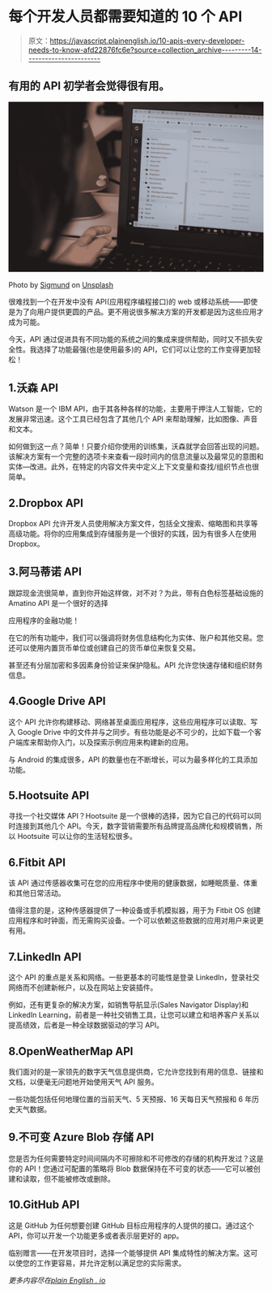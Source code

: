 # 每个开发人员都需要知道的 10 个 API

> 原文：<https://javascript.plainenglish.io/10-apis-every-developer-needs-to-know-afd22876fc6e?source=collection_archive---------14----------------------->

## 有用的 API 初学者会觉得很有用。

![](img/246cd4a40dcbea7e1bcec3eecc98d507.png)

Photo by [Sigmund](https://unsplash.com/@sigmund?utm_source=medium&utm_medium=referral) on [Unsplash](https://unsplash.com?utm_source=medium&utm_medium=referral)

很难找到一个在开发中没有 API(应用程序编程接口)的 web 或移动系统——即使是为了向用户提供更圆的产品。更不用说很多解决方案的开发都是因为这些应用才成为可能。

今天，API 通过促进具有不同功能的系统之间的集成来提供帮助，同时又不损失安全性。我选择了功能最强(也是使用最多)的 API，它们可以让您的工作变得更加轻松！

## 1.沃森 API

Watson 是一个 IBM API，由于其各种各样的功能，主要用于押注人工智能，它的发展非常迅速。这个工具已经包含了其他几个 API 来帮助理解，比如图像、声音和文本。

如何做到这一点？简单！只要介绍你使用的训练集，沃森就学会回答出现的问题。该解决方案有一个完整的选项卡来查看一段时间内的信息流量以及最常见的意图和实体—改进。此外，在特定的内容文件夹中定义上下文变量和查找/组织节点也很简单。

## 2.Dropbox API

Dropbox API 允许开发人员使用解决方案文件，包括全文搜索、缩略图和共享等高级功能。将你的应用集成到存储服务是一个很好的实践，因为有很多人在使用 Dropbox。

## 3.阿马蒂诺 API

跟踪现金流很简单，直到你开始这样做，对不对？为此，带有白色标签基础设施的 Amatino API 是一个很好的选择

应用程序的金融功能！

在它的所有功能中，我们可以强调将财务信息结构化为实体、账户和其他交易。您还可以使用内置货币单位或创建自己的货币单位来恢复交易。

甚至还有分层加密和多因素身份验证来保护隐私。API 允许您快速存储和组织财务信息。

## 4.Google Drive API

这个 API 允许你构建移动、网络甚至桌面应用程序，这些应用程序可以读取、写入 Google Drive 中的文件并与之同步。有些功能是必不可少的，比如下载一个客户端库来帮助你入门，以及探索示例应用来构建新的应用。

与 Android 的集成很多，API 的数量也在不断增长，可以为最多样化的工具添加功能。

## 5.Hootsuite API

寻找一个社交媒体 API？Hootsuite 是一个很棒的选择，因为它自己的代码可以同时连接到其他几个 API。今天，数字营销需要所有品牌提高品牌化和规模销售，所以 Hootsuite 可以让你的生活轻松很多。

## 6.Fitbit API

该 API 通过传感器收集可在您的应用程序中使用的健康数据，如睡眠质量、体重和其他日常活动。

值得注意的是，这种传感器提供了一种设备或手机模拟器，用于为 Fitbit OS 创建应用程序和时钟面，而无需购买设备。一个可以依赖这些数据的应用对用户来说更有用。

## 7.LinkedIn API

这个 API 的重点是关系和网络。一些更基本的可能性是登录 LinkedIn，登录社交网络而不创建新帐户，以及在网站上安装插件。

例如，还有更复杂的解决方案，如销售导航显示(Sales Navigator Display)和 LinkedIn Learning，前者是一种社交销售工具，让您可以建立和培养客户关系以提高绩效，后者是一种全球数据驱动的学习 API。

## 8.OpenWeatherMap API

我们面对的是一家领先的数字天气信息提供商，它允许您找到有用的信息、链接和文档，以便毫无问题地开始使用天气 API 服务。

一些功能包括任何地理位置的当前天气、5 天预报、16 天每日天气预报和 6 年历史天气数据。

## 9.不可变 Azure Blob 存储 API

您是否为任何需要特定时间间隔内不可擦除和不可修改的存储的机构开发过？这是你的 API！您通过可配置的策略将 Blob 数据保持在不可变的状态——它可以被创建和读取，但不能被修改或删除。

## 10.GitHub API

这是 GitHub 为任何想要创建 GitHub 目标应用程序的人提供的接口。通过这个 API，你可以开发一个功能更多或者表示层更好的 app。

临别赠言——在开发项目时，选择一个能够提供 API 集成特性的解决方案。这可以使您的工作更容易，并允许定制以满足您的实际需求。

*更多内容尽在*[*plain English . io*](http://plainenglish.io/)